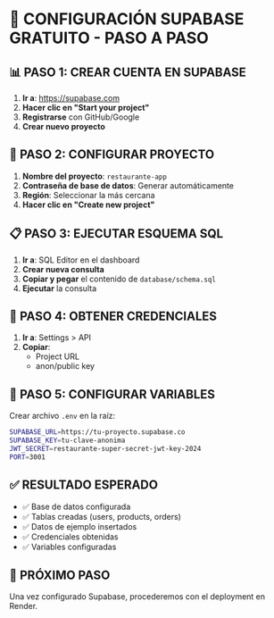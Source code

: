 # 🚀 CONFIGURACIÓN SUPABASE GRATUITO - PASO A PASO

## 📊 PASO 1: CREAR CUENTA EN SUPABASE

1. **Ir a**: https://supabase.com
2. **Hacer clic en "Start your project"**
3. **Registrarse** con GitHub/Google
4. **Crear nuevo proyecto**

## 🔐 PASO 2: CONFIGURAR PROYECTO

1. **Nombre del proyecto**: `restaurante-app`
2. **Contraseña de base de datos**: Generar automáticamente
3. **Región**: Seleccionar la más cercana
4. **Hacer clic en "Create new project"**

## 📋 PASO 3: EJECUTAR ESQUEMA SQL

1. **Ir a**: SQL Editor en el dashboard
2. **Crear nueva consulta**
3. **Copiar y pegar** el contenido de `database/schema.sql`
4. **Ejecutar** la consulta

## 🔑 PASO 4: OBTENER CREDENCIALES

1. **Ir a**: Settings > API
2. **Copiar**:
   - Project URL
   - anon/public key

## 📝 PASO 5: CONFIGURAR VARIABLES

Crear archivo `.env` en la raíz:
```bash
SUPABASE_URL=https://tu-proyecto.supabase.co
SUPABASE_KEY=tu-clave-anonima
JWT_SECRET=restaurante-super-secret-jwt-key-2024
PORT=3001
```

## ✅ RESULTADO ESPERADO

- ✅ Base de datos configurada
- ✅ Tablas creadas (users, products, orders)
- ✅ Datos de ejemplo insertados
- ✅ Credenciales obtenidas
- ✅ Variables configuradas

## 🚀 PRÓXIMO PASO

Una vez configurado Supabase, procederemos con el deployment en Render.

